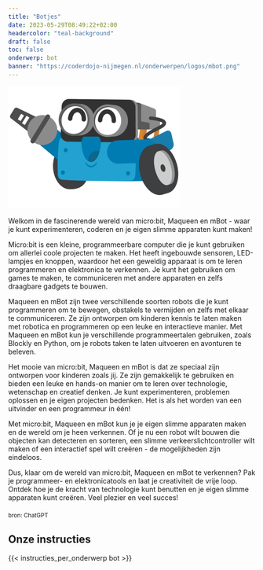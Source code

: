 ```yaml
---
title: "Botjes"
date: 2023-05-29T08:49:22+02:00
headercolor: "teal-background"
draft: false
toc: false
onderwerp: bot
banner: "https://coderdojo-nijmegen.nl/onderwerpen/logos/mbot.png"
---
```


![mBot logo](/onderwerpen/logos/mbot.png)


Welkom in de fascinerende wereld van micro:bit, Maqueen en mBot - waar je kunt experimenteren, coderen en je eigen slimme apparaten kunt maken!
<!--more-->

Micro:bit is een kleine, programmeerbare computer die je kunt gebruiken om allerlei coole projecten te maken. Het heeft ingebouwde sensoren, LED-lampjes en knoppen, waardoor het een geweldig apparaat is om te leren programmeren en elektronica te verkennen. Je kunt het gebruiken om games te maken, te communiceren met andere apparaten en zelfs draagbare gadgets te bouwen.

Maqueen en mBot zijn twee verschillende soorten robots die je kunt programmeren om te bewegen, obstakels te vermijden en zelfs met elkaar te communiceren. Ze zijn ontworpen om kinderen kennis te laten maken met robotica en programmeren op een leuke en interactieve manier. Met Maqueen en mBot kun je verschillende programmeertalen gebruiken, zoals Blockly en Python, om je robots taken te laten uitvoeren en avonturen te beleven.

Het mooie van micro:bit, Maqueen en mBot is dat ze speciaal zijn ontworpen voor kinderen zoals jij. Ze zijn gemakkelijk te gebruiken en bieden een leuke en hands-on manier om te leren over technologie, wetenschap en creatief denken. Je kunt experimenteren, problemen oplossen en je eigen projecten bedenken. Het is als het worden van een uitvinder en een programmeur in één!

Met micro:bit, Maqueen en mBot kun je je eigen slimme apparaten maken en de wereld om je heen verkennen. Of je nu een robot wilt bouwen die objecten kan detecteren en sorteren, een slimme verkeerslichtcontroller wilt maken of een interactief spel wilt creëren - de mogelijkheden zijn eindeloos.

Dus, klaar om de wereld van micro:bit, Maqueen en mBot te verkennen? Pak je programmeer- en elektronicatools en laat je creativiteit de vrije loop. Ontdek hoe je de kracht van technologie kunt benutten en je eigen slimme apparaten kunt creëren. Veel plezier en veel succes!

<sub>bron: ChatGPT</sub>

## Onze instructies
{{< instructies_per_onderwerp bot >}}
